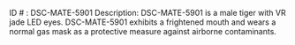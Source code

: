ID # : DSC-MATE-5901
Description: DSC-MATE-5901 is a male tiger with VR jade LED eyes. DSC-MATE-5901 exhibits a frightened mouth and wears a normal gas mask as a protective measure against airborne contaminants.